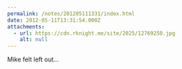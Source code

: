 ```yaml
---
permalink: /notes/201205111331/index.html
date: 2012-05-11T13:31:54.000Z
attachments:
  - url: https://cdn.rknight.me/site/2025/12769250.jpg
    alt: null
---
```


Mike felt left out...
